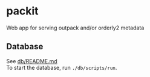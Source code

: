 # packit

Web app for serving outpack and/or orderly2 metadata

## Database
See [db/README.md](https://github.com/mrc-ide/packit/blob/main/db/README.md) \
To start the database, run `./db/scripts/run`. 
